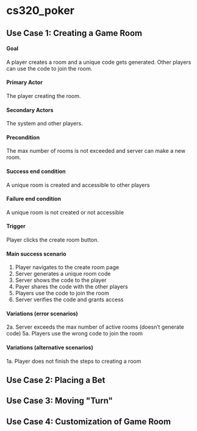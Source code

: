 # cs320_poker

## Use Case 1: Creating a Game Room
#### Goal
A player creates a room and a unique code gets generated. Other players can use the code to join the room.
#### Primary Actor
The player creating the room.
#### Secondary Actors
The system and other players.
#### Precondition
The max number of rooms is not exceeded and server can make a new room.
#### Success end condition
A unique room is created and accessible to other players
#### Failure end condition
A unique room is not created or not accessible
#### Trigger
Player clicks the create room button.
#### Main success scenario
1. Player navigates to the create room page
2. Server generates a unique room code 
3. Server shows the code to the player
4. Payer shares the code with the other players
5. Players use the code to join the room
6. Server verifies the code and grants access
#### Variations (error scenarios)
2a. Server exceeds the max number of active rooms (doesn’t generate code)
5a. Players use the wrong code to join the room
#### Variations (alternative scenarios)
1a. Player does not finish the steps to creating a room

## Use Case 2: Placing a Bet



## Use Case 3: Moving "Turn"



## Use Case 4: Customization of Game Room
